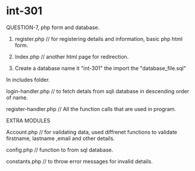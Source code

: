 # int-301
QUESTION-7, php form and database.

1. register.php // for registering details and information, basic php html form.

2. Index.php // another html page for redirection.

3. Create a database name it "int-301" the import the "database_file.sql"

In includes folder.


  login-handler.php // to fetch detals from sqli database in descending order of name.
	
  register-handler.php // All the function calls that are  used in program.
	
  
EXTRA MODULES 

  Account.php // for validating data, used diffrenet functions to validate firstname, lastname ,email and other details.
	
  config.php // function to from sql database.
	
  constants.php // to throw error messages for invalid details.
